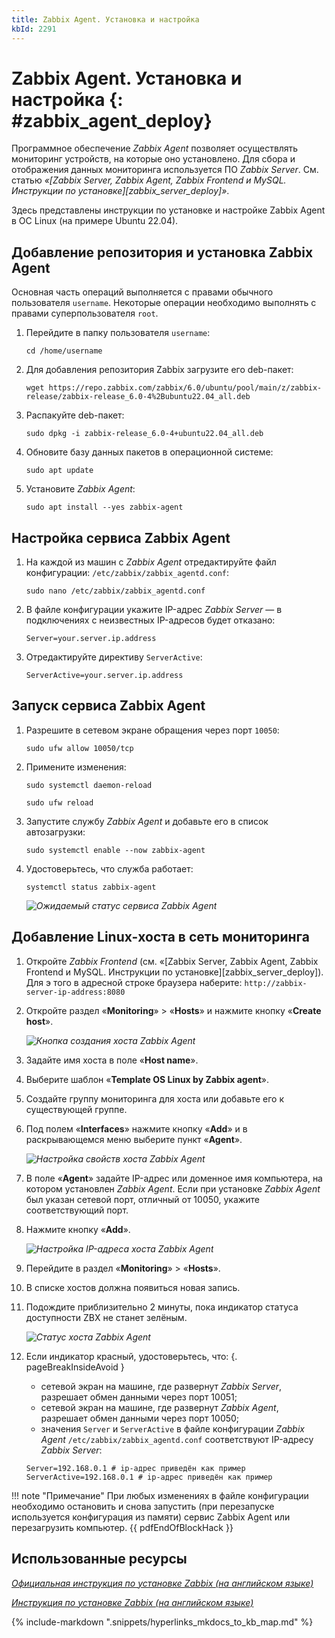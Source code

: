 ```yaml
---
title: Zabbix Agent. Установка и настройка
kbId: 2291
---
```


# Zabbix Agent. Установка и настройка {: #zabbix_agent_deploy}

Программное обеспечение *Zabbix Agent* позволяет осуществлять мониторинг устройств, на которые оно установлено. Для сбора и отображения данных мониторинга используется ПО *Zabbix Server*. См. статью _«[Zabbix Server, Zabbix Agent, Zabbix Frontend и MySQL. Инструкции по установке][zabbix_server_deploy]»_.

Здесь представлены инструкции по установке и настройке Zabbix Agent в ОС Linux (на примере Ubuntu 22.04).

## Добавление репозитория и установка Zabbix Agent

Основная часть операций выполняется с правами обычного пользователя `username`. Некоторые операции необходимо выполнять с правами суперпользователя `root`.

1. Перейдите в папку пользователя `username`:

    ```
    cd /home/username
    ```

2. Для добавления репозитория Zabbix загрузите его deb-пакет:

    ```
    wget https://repo.zabbix.com/zabbix/6.0/ubuntu/pool/main/z/zabbix-release/zabbix-release_6.0-4%2Bubuntu22.04_all.deb
    ```

3. Распакуйте deb-пакет:

    ```
    sudo dpkg -i zabbix-release_6.0-4+ubuntu22.04_all.deb
    ```

4. Обновите базу данных пакетов в операционной системе:

    ```
    sudo apt update
    ```

5. Установите *Zabbix Agent*:

    ```
    sudo apt install --yes zabbix-agent
    ```

## Настройка сервиса Zabbix Agent

1. На каждой из машин с *Zabbix Agent* отредактируйте файл конфигурации: `/etc/zabbix/zabbix_agentd.conf`:

    ```
    sudo nano /etc/zabbix/zabbix_agentd.conf
    ```

2. В файле конфигурации укажите IP-адрес *Zabbix Server* — в подключениях с неизвестных IP-адресов будет отказано:

    ```
    Server=your.server.ip.address
    ```

3. Отредактируйте директиву `ServerActive`:

    ```
    ServerActive=your.server.ip.address
    ```

## Запуск сервиса Zabbix Agent

1. Разрешите в сетевом экране обращения через порт `10050`:

    ```
    sudo ufw allow 10050/tcp
    ```

2. Примените изменения:

    ```
    sudo systemctl daemon-reload

    sudo ufw reload
    ```

3. Запустите службу *Zabbix Agent* и добавьте его в список автозагрузки:

    ```
    sudo systemctl enable --now zabbix-agent
    ```

4. Удостоверьтесь, что служба работает:

    ```
    systemctl status zabbix-agent 
    ```

    _![Ожидаемый статус сервиса Zabbix Agent](https://kb.comindware.ru/assets/img_63ad99c681d0a.png)_

## Добавление Linux-хоста в сеть мониторинга

1. Откройте *Zabbix Frontend* (см. «[Zabbix Server, Zabbix Agent, Zabbix Frontend и MySQL. Инструкции по установке][zabbix_server_deploy]). Для э того в адресной строке браузера наберите: `http://zabbix-server-ip-address:8080`

2. Откройте раздел «**Monitoring**» > «**Hosts**» и нажмите кнопку «**Create host**».

    _![Кнопка создания хоста Zabbix Agent](https://kb.comindware.ru/assets/img_63ad9a5b84655.png)_

3. Задайте имя хоста в поле «**Host name**».
4. Выберите шаблон «**Template OS Linux by Zabbix agent**».
5. Создайте группу мониторинга для хоста или добавьте его к существующей группе.
6. Под полем «**Interfaces**» нажмите кнопку «**Add**» и в раскрывающемся меню выберите пункт «**Agent**».

    _![Настройка свойств хоста Zabbix Agent](https://kb.comindware.ru/assets/img_63ad9b483a473.png)_

7. В поле «**Agent**» задайте IP-адрес или доменное имя компьютера, на котором установлен *Zabbix Agent*. Если при установке *Zabbix Agent* был указан сетевой порт, отличный от 10050, укажите соответствующий порт.

8. Нажмите кнопку «**Add**».

    _![Настройка IP-адреса хоста Zabbix Agent](https://kb.comindware.ru/assets/img_63ad9b9235b26.png)_

9. Перейдите в раздел «**Monitoring**» > «**Hosts**».
10. В списке хостов должна появиться новая запись.
11. Подождите приблизительно 2 минуты, пока индикатор статуса доступности ZBX не станет зелёным.

    _![Статус хоста Zabbix Agent](https://kb.comindware.ru/assets/img_63ad999c17b2e.png)_

12. Если индикатор красный, удостоверьтесь, что:
{. pageBreakInsideAvoid }

    - сетевой экран на машине, где развернут *Zabbix Server*, разрешает обмен данными через порт 10051;
    - сетевой экран на машине, где развернут *Zabbix Agent*, разрешает обмен данными через порт 10050;
    - значения `Server` и `ServerActive` в файле конфигурации *Zabbix Agent* `/etc/zabbix/zabbix_agentd.conf` соответствуют IP-адресу *Zabbix Server*:

    ```
    Server=192.168.0.1 # ip-адрес приведён как пример
    ServerActive=192.168.0.1 # ip-адрес приведён как пример
    ```

!!! note "Примечание"
    При любых изменениях в файле конфигурации необходимо остановить и снова запустить (при перезапуске используется конфигурация из памяти) сервис Zabbix Agent или перезагрузить компьютер.
{{ pdfEndOfBlockHack }}

## Использованные ресурсы

_[Официальная инструкция по установке Zabbix (на английском языке)](https://www.zabbix.com/documentation/current/en/manual/installation/install#installing-zabbix-daemons)_

_[Инструкция по установке Zabbix (на английском языке)](https://subscription.packtpub.com/book/networking-and-servers/9781784397586/1/ch01lvl1sec09/agent-installation-and-configuration)_

{% include-markdown ".snippets/hyperlinks_mkdocs_to_kb_map.md" %}
